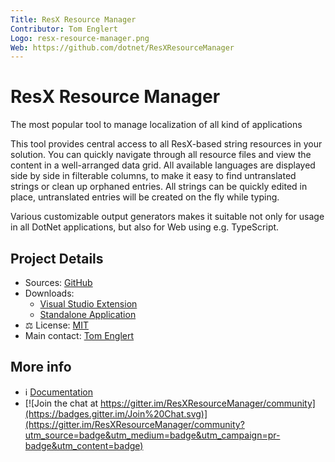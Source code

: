 ```yaml
---
Title: ResX Resource Manager
Contributor: Tom Englert
Logo: resx-resource-manager.png
Web: https://github.com/dotnet/ResXResourceManager
---
```

# ResX Resource Manager

The most popular tool to manage localization of all kind of applications

This tool provides central access to all ResX-based string resources in your solution. 
You can quickly navigate through all resource files and view the content in a well-arranged data grid.
All available languages are displayed side by side in filterable columns,
to make it easy to find untranslated strings or clean up orphaned entries. 
All strings can be quickly edited in place, untranslated entries will be created on the fly while typing.

Various customizable output generators makes it suitable not only for usage in all DotNet applications, but also for Web using e.g. TypeScript.

## Project Details

* Sources: [GitHub](https://github.com/dotnet/ResXResourceManager)
* Downloads: 
  - [Visual Studio Extension](https://marketplace.visualstudio.com/items?itemName=TomEnglert.ResXManager)
  - [Standalone Application](https://github.com/dotnet/ResXResourceManager/releases/latest/download/Publish.zip)
* ⚖ License: [MIT](https://github.com/dotnet/ResXResourceManager/tree/master/LICENSE)
* Main contact: [Tom Englert](https://github.com/tom-englert)

## More info

* ℹ️ [Documentation](https://github.com/dotnet/ResXResourceManager/tree/master/Documentation)
* [![Join the chat at https://gitter.im/ResXResourceManager/community](https://badges.gitter.im/Join%20Chat.svg)](https://gitter.im/ResXResourceManager/community?utm_source=badge&utm_medium=badge&utm_campaign=pr-badge&utm_content=badge)



